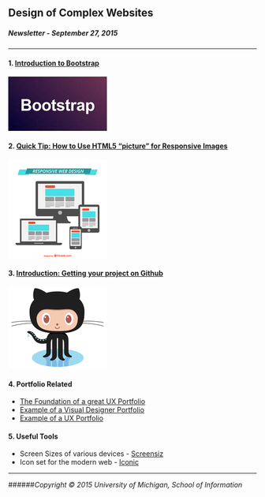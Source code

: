 ## Design of Complex Websites
##### Newsletter - September 27, 2015
---
#### 1. [Introduction to Bootstrap](https://www.youtube.com/watch?v=wesUO81YX0U)
![download](img/nws-5.jpg)

#### 2. [Quick Tip: How to Use HTML5 “picture” for Responsive Images](http://webdesign.tutsplus.com/tutorials/quick-tip-how-to-use-html5-picture-for-responsive-images--cms-21015)
![download](img/nws-2.jpg)

#### 3. [Introduction: Getting your project on Github](https://guides.github.com/introduction/getting-your-project-on-github/)
![download](img/nws-6.jpg)

#### 4. Portfolio Related
* [The Foundation of a great UX Portfolio](http://writing.enchant.co/2015/02/09/the-foundation-of-a-great-ux-portfolio/)
* [Example of a Visual Designer Portfolio](http://jimmyedlund.se/)
* [Example of a UX Portfolio](http://www.williammacivor.com/)

#### 5. Useful Tools
* Screen Sizes of various devices - [Screensiz](http://screensiz.es/phone)
* Icon set for the modern web - [Iconic](https://useiconic.com/)

---
######*Copyright © 2015 University of Michigan, School of Information*
